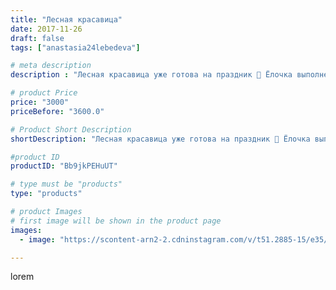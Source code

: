 ```yaml
---
title: "Лесная красавица"
date: 2017-11-26
draft: false
tags: ["anastasia24lebedeva"]

# meta description
description : "Лесная красавица уже готова на праздник 🌲 Ёлочка выполнена на заказ и уже дома, а вы хотите себе такую красавицу?"

# product Price
price: "3000"
priceBefore: "3600.0"

# Product Short Description
shortDescription: "Лесная красавица уже готова на праздник 🌲 Ёлочка выполнена на заказ и уже дома, а вы хотите себе такую красавицу?"

#product ID
productID: "Bb9jkPEHuUT"

# type must be "products"
type: "products"

# product Images
# first image will be shown in the product page
images:
  - image: "https://scontent-arn2-2.cdninstagram.com/v/t51.2885-15/e35/23969632_183739312179848_6823587059106578432_n.jpg?se=8&tp=1&_nc_ht=scontent-arn2-2.cdninstagram.com&_nc_cat=108&_nc_ohc=5IQV0yVDxBQAX-ZZqOV&ccb=7-4&oh=7f8f315741cefc4f877425be2b0e2f67&oe=60844261&ig_cache_key=MTY1NjYzNjY1OTY0NjUyMjY0Mw%3D%3D.2-ccb7-4"

---
```

lorem
